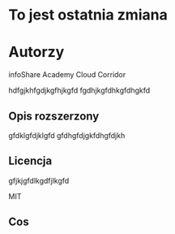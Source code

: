 # To jest ostatnia zmiana

# Autorzy

infoShare Academy
Cloud Corridor

hdfgjkhfgdjkgfhjkgfd
fgdhjkgfdhkgfdhgkfd

## Opis rozszerzony

gfdklgfdjklgfd
gfdhgfdjgkfdhgfdjkh

## Licencja

gfjkjgfdlkgdfjlkgfd

MIT

## Cos
